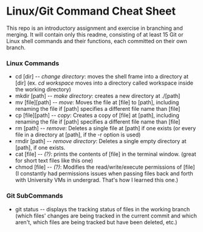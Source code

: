 # Linux/Git Command Cheat Sheet

This repo is an introductory assignment and exercise in branching and merging. It will contain only this readme, consisting of at least 15 Git or Linux shell commands and their functions, each committed on their own branch.

### Linux Commands

* cd [dir] -- *change directory*: moves the shell frame into a directory at [dir] \(ex. *cd workspace* moves into a directory called workspace inside the working directory\)
* mkdir [path] -- *make directory*: creates a new directory at ./[path]
* mv [file][path] -- *move*: Moves the file at [file] to [path], including renaming the file if [path] specifies a different file name than [file]
* cp [file][path] -- *copy*: Creates a copy of [file] at [path], including renaming the file if [path] specifies a different file name than [file]
* rm [path] -- *remove*: Deletes a single file at [path] if one exists \(or every file in a directory at [path], if the -r option is used\)
* rmdir [path] -- *remove directory*: Deletes a single empty directory at [path], if one exists.
* cat [file] -- *\(?\)*: prints the contents of [file] in the terminal window. \(great for short text files like this one\)
* chmod [file] -- *\(?\)*: Modifies the read/write/execute permissions of [file] \(I constantly had permissions issues when passing files back and forth with University VMs in undergrad. That's how I learned this one.\)

### Git SubCommands

* git status -- displays the tracking status of files in the working branch \(which files' changes are being tracked in the current commit and which aren't, which files are being tracked but have been deleted, etc.\)

